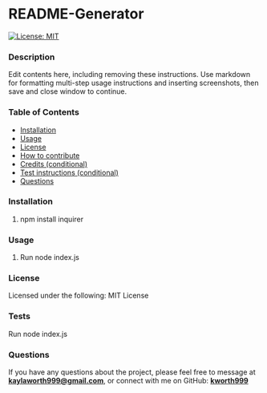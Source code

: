 
# README-Generator

[![License: MIT](https://img.shields.io/badge/License-MIT-yellow.svg)](https://opensource.org/licenses/MIT)  

### Description
Edit contents here, including removing these instructions.
Use markdown for formatting multi-step usage instructions and inserting screenshots, then save and close window to continue.

### Table of Contents
- [Installation](#installation)
- [Usage](#usage)
- [License](#license)
- [How to contribute](#contribute)
- [Credits (conditional)](#credits)
- [Test instructions (conditional)](#tests)
- [Questions](#questions)

### Installation
1. npm install inquirer

### Usage
1. Run node index.js

### License
Licensed under the following: MIT License


### Tests
Run node index.js

### Questions
If you have any questions about the project, please feel free to message at **kaylaworth999@gmail.com**, or connect with me on GitHub: **[kworth999](https://github.com/kworth999)**

